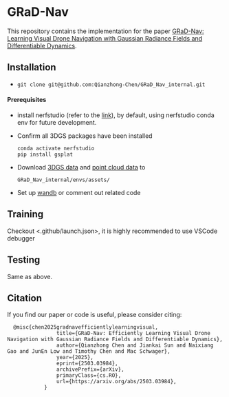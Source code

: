 # GRaD-Nav

This repository contains the implementation for the paper [GRaD-Nav: Learning Visual Drone Navigation with Gaussian Radiance Fields and Differentiable Dynamics](https://qianzhong-chen.github.io/gradnav.github.io/).

<!-- 

In this paper, we present a GPU-based differentiable simulation and propose a policy learning method named SHAC leveraging the developed differentiable simulation. We provide a comprehensive benchmark set for policy learning with differentiable simulation. The benchmark set contains six robotic control problems for now as shown in the figure below. 

<p align="center">
    <img src="figures/envs.png" alt="envs" width="800" />
</p> -->

## Installation

- `git clone git@github.com:Qianzhong-Chen/GRaD_Nav_internal.git`


#### Prerequisites

- install nerfstudio (refer to the [link](https://github.com/nerfstudio-project/nerfstudio)), by default, using nerfstudio conda env for future development.

- Confirm all 3DGS packages have been installed
  ```
  conda activate nerfstudio
  pip install gsplat
  ```

- Download [3DGS data](https://drive.google.com/drive/folders/1nx2JLNtK6uSJuDX8HUS75eTrn6gfR0jG?usp=sharing) and [point cloud data](https://drive.google.com/drive/folders/1nx2JLNtK6uSJuDX8HUS75eTrn6gfR0jG?usp=sharing) to
  ```
  GRaD_Nav_internal/envs/assets/
  ```

- Set up [wandb](https://docs.wandb.ai/quickstart/) or comment out related code
<!-- - dflex

  ```
  cd dflex
  pip install -e .
  ``` -->

<!-- - gym 

  ```
  pip install gym
  ``` -->

<!-- 
#### Test Examples

A test example can be found in the `examples` folder.

```
python test_env.py --env AntEnv
```

If the console outputs `Finish Successfully` in the last line, the code installation succeeds.
 -->

## Training
Checkout <.github/launch.json>, it is highly recommended to use VSCode debugger



## Testing
Same as above.


## Citation

If you find our paper or code is useful, please consider citing:
```kvk
  @misc{chen2025gradnavefficientlylearningvisual,
                title={GRaD-Nav: Efficiently Learning Visual Drone Navigation with Gaussian Radiance Fields and Differentiable Dynamics}, 
                author={Qianzhong Chen and Jiankai Sun and Naixiang Gao and JunEn Low and Timothy Chen and Mac Schwager},
                year={2025},
                eprint={2503.03984},
                archivePrefix={arXiv},
                primaryClass={cs.RO},
                url={https://arxiv.org/abs/2503.03984}, 
            }
```